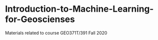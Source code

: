 # Introduction-to-Machine-Learning-for-Geoscienses
Materials related to course GEO371T/391 Fall 2020
